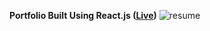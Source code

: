 **Portfolio Built Using React.js ([Live](https://aniiket.netlify.app/))**
![resume](https://github.com/user-attachments/assets/3a530415-d359-489b-bc78-bbf606e39240)
